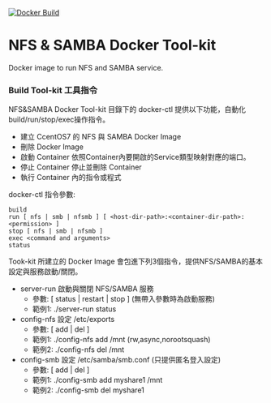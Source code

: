 [![Docker Build](https://img.shields.io/docker/build/inwinstack/nfsmb-docker.svg)](https://hub.docker.com/r/inwinstack/nfsmb-docker/)
# NFS & SAMBA Docker Tool-kit
Docker image to run NFS and SAMBA service.

### Build Tool-kit 工具指令
NFS&SAMBA Docker Tool-kit 目錄下的 docker-ctl 提供以下功能，自動化build/run/stop/exec操作指令。
- 建立 CcentOS7 的 NFS 與 SAMBA Docker Image
- 刪除 Docker Image
- 啟動 Container   依照Container內要開啟的Service類型映射對應的端口。
- 停止 Container   停止並刪除 Container
- 執行 Container 內的指令或程式


docker-ctl 指令參數:
```
build 
run [ nfs | smb | nfsmb ] [ <host-dir-path>:<container-dir-path>:<permission> ]
stop [ nfs | smb | nfsmb ]
exec <command and arguments>
status
```

Took-kit 所建立的 Docker Image 會包進下列3個指令，提供NFS/SAMBA的基本設定與服務啟動/關閉。
- server-run   啟動與關閉 NFS/SAMBA 服務
    - 參數: [ status | restart | stop ] (無帶入參數時為啟動服務)
    - 範例1: ./server-run status
- config-nfs   設定 /etc/exports
    - 參數: [ add | del ] <export-path> <export-options>
    - 範例1: ./config-nfs add /mnt (rw,async,norootsquash)
    - 範例2: ./config-nfs del /mnt
- config-smb   設定 /etc/samba/smb.conf (只提供匿名登入設定)
    - 參數: [ add | del ] <share-name> <share-path>
    - 範例1: ./config-smb add myshare1 /mnt
    - 範例2: ./config-smb del myshare1
